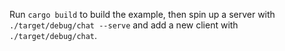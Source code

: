 Run `cargo build` to build the example, then spin up a server with `./target/debug/chat --serve` and add a new client with `./target/debug/chat`.
